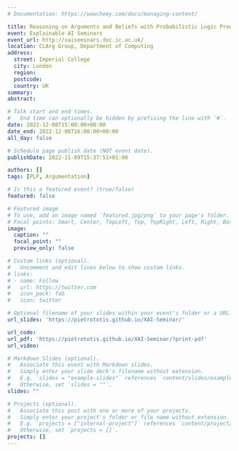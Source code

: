 ```yaml
---
# Documentation: https://wowchemy.com/docs/managing-content/

title: Reasoning on Arguments and Beliefs with Probabilistic Logic Programs
event: Explainable AI Seminars
event_url: http://xaiseminars.doc.ic.ac.uk/
location: CLArg Group, Department of Computing
address: 
  street: Imperial College 
  city: London
  region: 
  postcode:
  country: UK
summary:
abstract:

# Talk start and end times.
#   End time can optionally be hidden by prefixing the line with `#`.
date: 2022-12-08T15:00:00+00:00
date_end: 2022-12-08T16:00:00+00:00
all_day: false

# Schedule page publish date (NOT event date).
publishDate: 2022-11-09T15:37:51+01:00

authors: []
tags: [PLP, Argumentation]

# Is this a featured event? (true/false)
featured: false

# Featured image
# To use, add an image named `featured.jpg/png` to your page's folder. 
# Focal points: Smart, Center, TopLeft, Top, TopRight, Left, Right, BottomLeft, Bottom, BottomRight.
image:
  caption: ""
  focal_point: ""
  preview_only: false

# Custom links (optional).
#   Uncomment and edit lines below to show custom links.
# links:
# - name: Follow
#   url: https://twitter.com
#   icon_pack: fab
#   icon: twitter

# Optional filename of your slides within your event's folder or a URL.
url_slides: 'https://pietrototis.github.io/XAI-Seminar/'

url_code:
url_pdf: 'https://pietrototis.github.io/XAI-Seminar/?print-pdf'
url_video:

# Markdown Slides (optional).
#   Associate this event with Markdown slides.
#   Simply enter your slide deck's filename without extension.
#   E.g. `slides = "example-slides"` references `content/slides/example-slides.md`.
#   Otherwise, set `slides = ""`.
slides: ""

# Projects (optional).
#   Associate this post with one or more of your projects.
#   Simply enter your project's folder or file name without extension.
#   E.g. `projects = ["internal-project"]` references `content/project/deep-learning/index.md`.
#   Otherwise, set `projects = []`.
projects: []
---
```

